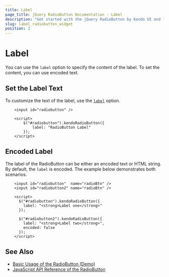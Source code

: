 ```yaml
---
title: Label
page_title: jQuery RadioButton Documentation - Label
description: "Get started with the jQuery RadioButton by Kendo UI and learn how to configure the label of the widget."
slug: label_radiobutton_widget
position: 2
---
```


# Label

You can use the `label` option to specify the content of the label. To set the content, you can use encoded text.


## Set the Label Text

To customize the text of the label, use the [`label`](/api/javascript/ui/radiobutton/configuration/label) option.

```dojo
    <input id="radiobutton" />

    <script>
        $("#radiobutton").kendoRadioButton({
            label: "RadioButton Label"
        });
    </script>
```

## Encoded Label

The label of the RadioButton can be either an encoded text or HTML string. By default, the `label` is encoded.
The example below demonstrates both scenarios.

```dojo
    <input id="radiobutton"  name="radioBtn" />
    <input id="radiobutton2" name="radioBtn" />

    <script>
      $("#radiobutton").kendoRadioButton({
        label: "<strong>Label one</strong>"
      });
      
      $("#radiobutton2").kendoRadioButton({
        label: "<strong>Label two</strong>",
        encoded: false
      });
    </script>
```

## See Also

* [Basic Usage of the RadioButton (Demo)](https://demos.telerik.com/kendo-ui/radiobutton/index)
* [JavaScript API Reference of the RadioButton](/api/javascript/ui/radiobutton)
